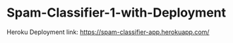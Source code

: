 # Spam-Classifier-1-with-Deployment

Heroku Deployment link: https://spam-classifier-app.herokuapp.com/
